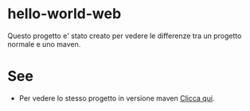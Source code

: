 # hello-world-web

Questo progetto e' stato creato per vedere le differenze tra un progetto normale e uno maven.

# See
* Per vedere lo stesso progetto in versione maven [Clicca qui](https://github.com/sandrus88/hello-world-web-maven).

